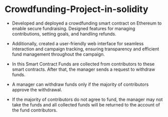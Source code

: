 # Crowdfunding-Project-in-solidity

- Developed and deployed a crowdfunding smart contract on Ethereum to enable secure fundraising. Designed features for managing contributions, setting goals, and handling refunds. 
- Additionally, created a user-friendly web interface for seamless interaction and campaign tracking, ensuring transparency and efficient fund management throughout the campaign.

- In this Smart Contract Funds are collected from contributors to these smart contracts.  After that, the manager sends a request to withdraw funds.
- A manager can withdraw funds only if the majority of contributors approve the withdrawal.
- If the majority of contributors do not agree to fund, the manager may not take the funds and all collected funds will be returned to the account of the fund contributors. 
